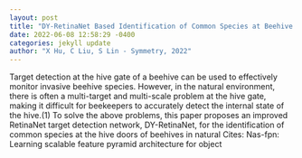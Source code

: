 ```yaml
--- 
layout: post 
title: "DY-RetinaNet Based Identification of Common Species at Beehive Nest Gates" 
date: 2022-06-08 12:58:29 -0400 
categories: jekyll update 
author: "X Hu, C Liu, S Lin - Symmetry, 2022" 
--- 
```

Target detection at the hive gate of a beehive can be used to effectively monitor invasive beehive species. However, in the natural environment, there is often a multi-target and multi-scale problem at the hive gate, making it difficult for beekeepers to accurately detect the internal state of the hive.(1) To solve the above problems, this paper proposes an improved RetinaNet target detection network, DY-RetinaNet, for the identification of common species at the hive doors of beehives in natural Cites: Nas-fpn: Learning scalable feature pyramid architecture for object
